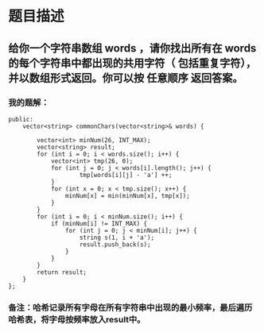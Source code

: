 # 题目描述
## 给你一个字符串数组 words ，请你找出所有在 words 的每个字符串中都出现的共用字符（ 包括重复字符），并以数组形式返回。你可以按 任意顺序 返回答案。
### 我的题解：
```class Solution {
public:
    vector<string> commonChars(vector<string>& words) {
        
        vector<int> minNum(26, INT_MAX);
        vector<string> result;
        for (int i = 0; i < words.size(); i++) {
            vector<int> tmp(26, 0);
            for (int j = 0; j < words[i].length(); j++) {
                    tmp[words[i][j] - 'a'] ++;
            }
            for (int x = 0; x < tmp.size(); x++) {
                minNum[x] = min(minNum[x], tmp[x]);
            }
        }
        for (int i = 0; i < minNum.size(); i++) {
            if (minNum[i] != INT_MAX) {
                for (int j = 0; j < minNum[i]; j++) {
                    string s(1, i + 'a');
                    result.push_back(s);
                }
            }
        }
        return result;
    }
};
```
### **备注**：哈希记录所有字母在所有字符串中出现的最小频率，最后遍历哈希表，将字母按频率放入result中。